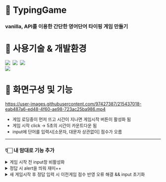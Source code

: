 # 🤖 TypingGame
### vanilla, API를 이용한 간단한 영어단어 타이핑 게임 만들기

# 🤖 사용기술 & 개발환경
<img src="https://img.shields.io/badge/html-E34F26?style=for-the-badge&logo=html5&logoColor=white">&nbsp;
<img src="https://img.shields.io/badge/css-1572B6?style=for-the-badge&logo=css3&logoColor=white">&nbsp;
<img src="https://img.shields.io/badge/javascript-F7DF1E?style=for-the-badge&logo=javascript&logoColor=black"><br>
<img src="https://img.shields.io/badge/Visual Studio Code-0769AD?style=for-the-badge&logo=Visual Studio Code IDEA&logoColor=white">

# 🤖 화면구성 및 기능
https://user-images.githubusercontent.com/97427387/215437018-eab487a6-ed48-4f60-ae98-723ac25ba986.mp4

- 게임 로딩중이 먼저 뜨고 시간이 지나면 게임시작 버튼이 활성화 됨
- 게임 시작 click -> 5초의 시간이 카운트다운 됨
- input에 단어를 입력시[소문자, 대문자 상관없이] 점수가 오름

---

### 👇🏻 내 맘대로 기능 추가 
<details>
<summary>게임 시작 전 input창 비활성화</summary><br>

```javascript
function init() {
    buttonChange('게임 로딩중···');
    wordInput.disabled  = true;      // 추가
    getWords();
    wordInput.addEventListener('input', checkMatch);
};

function buttonChange(text) {
    but.innerText = text;
    text === '게임시작' ? 
    (but.classList.remove('loading'),wordInput.disabled  = true) : 
    (but.classList.add('loading'), wordInput.disabled  = false);
    
    // 버튼 text가 게임시작이라면 input을 비활성화 시킴
};
```
</details>

<details>
<summary>정답 시 alert을 띄워 재미++</summary><br>
  
```javascript
function checkMatch () {
    if(wordInput.value.toLowerCase() === wordDisplay.innerText.toLowerCase()) {
        wordInput.value = '';
        if(!isPlaying) { return; }
        score++;
        scoreDisplay.innerText = score;
        time = Game_Time;
        const randomeIndex = Math.floor(Math.random() * words.length);
        wordDisplay.innerText = words[randomeIndex];
        // alert 추가
        alert(
            '\n점수 올라간당 얍 \n\n' +
            '˚∧＿∧  　+        —̳͟͞͞💗 \n' + 
            '(  •‿• )つ  —̳͟͞͞ 💗         —̳͟͞͞💗 +\n' +
            '(つ　 <                —̳͟͞͞💗\n' +
            '｜　 _つ      +  —̳͟͞͞💗         —̳͟͞͞💗 ˚\n' +
            '`し´'
        );
    };
};
```
</details>

<details>
<summary>새 게임시작 후 정답 입력 시 이전게임 점수 반영 오류 해결 && input 초기화</summary><br> 
                
```javascript
function run() {
    if(isPlaying) { return; }
    isPlaying = true;
    time = Game_Time;
    wordInput.value = null;   // 게임실행 시 input 값 초기화
    wordInput.focus();
    score = 0;                // 게임실행 시 점수 초기화
    scoreDisplay.innerText = 0;
    timeInterval = setInterval(countDown, 1000);
    checkInterval = setInterval(checkStatus, 50);
    buttonChange('게임 중')
};
```
</details>
